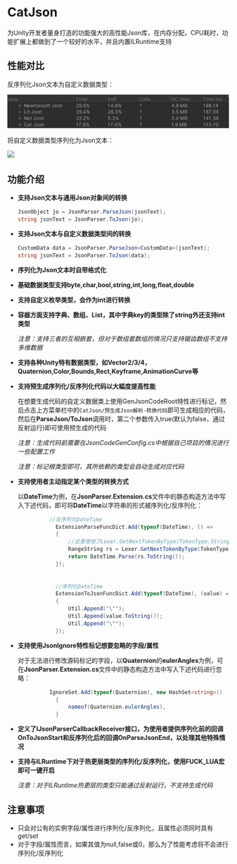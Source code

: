 # CatJson
为Unity开发者量身打造的功能强大的高性能Json库，在内存分配，CPU耗时，功能扩展上都做到了一个较好的水平，并且内置ILRuntime支持



## 性能对比

反序列化Json文本为自定义数据类型：

![](https://github.com/CatImmortal/CatJson/raw/master/ImageRes/ParseJsonByType.png)

将自定义数据类型序列化为Json文本：

![](https://github.com/CatImmortal/CatJson/raw/master/ImageRes/ToJsonByType.png.png)



## 功能介绍

- **支持Json文本与通用Json对象间的转换**

  ```c#
  JsonObject jo = JsonParser.ParseJson(jsonText);
  string jsonText = JsonParser.ToJson(jo);
  ```

  

- **支持Json文本与自定义数据类型间的转换**

  ```c#
  CustomData data = JsonParser.ParseJson<CustomData>(jsonText);
  string jsonText = JsonParser.ToJson(data);
  ```

  

- **序列化为Json文本时自带格式化**

  

- **基础数据类型支持byte,char,bool,string,int,long,float,double**

  

- **支持自定义枚举类型，会作为int进行转换**

  

- **容器方面支持字典、数组、List，其中字典key的类型除了string外还支持int类型**

  *注意：支持三者的互相嵌套，但对于数组套数组的情况只支持锯齿数组不支持多维数据*

  

- **支持各种Unity特有数据类型，如Vector2/3/4，Quaternion,Color,Bounds,Rect,Keyframe,AnimationCurve等**

  

- **支持预生成序列化/反序列化代码以大幅度提高性能**

  在想要生成代码的自定义数据类上使用GenJsonCodeRoot特性进行标记，然后点击上方菜单栏中的`CatJson/预生成Json解析-转换代码`即可生成相应的代码，然后在**ParseJson/ToJson**调用时，第二个参数传入true(默认为false，通过反射运行)即可使用预生成的代码

  *注意：生成代码前需要在JsonCodeGenConfig.cs中根据自己项目的情况进行一些配置工作*

  *注意：标记根类型即可，其所依赖的类型会自动生成对应代码*

  

- **支持使用者主动指定某个类型的转换方式**

  以**DateTime**为例，在**JsonParser.Extension.cs**文件中的静态构造方法中写入下述代码，即可将**DateTime**以字符串的形式被序列化/反序列化：

  ```C#
   			//反序列化DateTime
              ExtensionParseFuncDict.Add(typeof(DateTime), () =>
              {
                  //这里使用了Lexer.GetNextTokenByType(TokenType.String)从Json文本中提取了DateTime类型的字段/属性所对应的字符串值，然后使用DateTime.Parse解析该值，并将结果返回
                  RangeString rs = Lexer.GetNextTokenByType(TokenType.String);
                  return DateTime.Parse(rs.ToString());
              });
  
  
              //序列化DateTime
              ExtensionToJsonFuncDict.Add(typeof(DateTime), (value) =>
              {
                  Util.Append("\"");
                  Util.Append(value.ToString());
                  Util.Append("\"");
              });
  ```

  

- **支持使用JsonIgnore特性标记想要忽略的字段/属性**

  对于无法进行修改源码标记的字段，以**Quaternion**的**eulerAngles**为例，可在**JsonParser.Extension.cs**文件中的静态构造方法中写入下述代码进行忽略：

  ```c#
   			IgnoreSet.Add(typeof(Quaternion), new HashSet<string>()
              {
                  nameof(Quaternion.eulerAngles),
              }
  ```

  

- **定义了IJsonParserCallbackReceiver接口，为使用者提供序列化前的回调OnToJsonStart和反序列化后的回调OnParseJsonEnd，以处理其他特殊情况**

  

- **支持与ILRuntime下对于热更层类型的序列化/反序列化，使用FUCK_LUA宏即可一键开启**

  *注意：对于ILRuntime热更层的类型只能通过反射运行，不支持生成代码*



## 注意事项

- 只会对公有的实例字段/属性进行序列化/反序列化，且属性必须同时具有get/set
- 对于字段/属性而言，如果其值为null,false或0，那么为了性能考虑将不会进行序列化/反序列化



